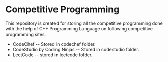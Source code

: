 # Competitive Programming

This repository is created for storing all the competitive programming done with 
the help of C++ Programming Language on following competitive programming sites.

* CodeChef 				-- Stored in codechef folder.
* CodeStudio by Coding Ninjas 	-- Stored in codestudio folder.
* LeetCode 				-- stored in leetcode folder.